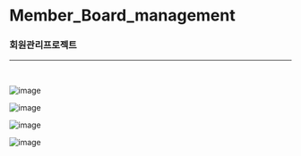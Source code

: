 # Member_Board_management

<h3>회원관리프로젝트</h3>
<hr>
<br>

![image](https://user-images.githubusercontent.com/73235939/100858362-37912380-34d1-11eb-974f-abf878ebc170.png)

![image](https://user-images.githubusercontent.com/73235939/100858741-b8501f80-34d1-11eb-9238-a2121dca03c2.png)

![image](https://user-images.githubusercontent.com/73235939/100859670-d8cca980-34d2-11eb-87a3-91e2a085f9ec.png)

![image](https://user-images.githubusercontent.com/73235939/100859750-f7cb3b80-34d2-11eb-9e1a-987ede1ba49f.png)
